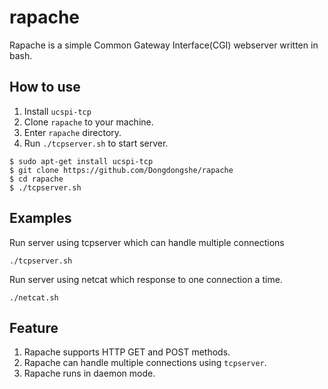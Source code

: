 rapache
=======
Rapache is a simple Common Gateway Interface(CGI) webserver written in bash.

How to use
-------
1. Install `ucspi-tcp` 
2. Clone `rapache` to your machine.
3. Enter `rapache` directory.
4. Run `./tcpserver.sh` to start server.
```
$ sudo apt-get install ucspi-tcp
$ git clone https://github.com/Dongdongshe/rapache
$ cd rapache
$ ./tcpserver.sh
```

Examples
---------
Run server using tcpserver which can handle multiple connections
```
./tcpserver.sh
```
Run server using netcat which response to one connection a time.
```
./netcat.sh
```

Feature
-----------
1. Rapache supports HTTP GET and POST methods.
2. Rapache can handle multiple connections using `tcpserver`.
3. Rapache runs in daemon mode.

